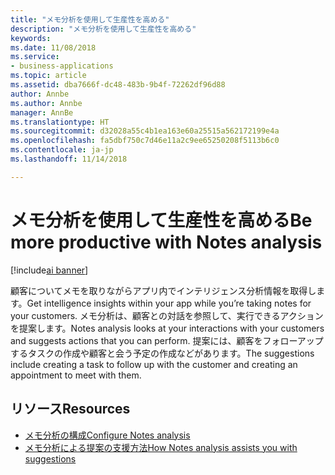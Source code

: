 ```yaml
---
title: "メモ分析を使用して生産性を高める"
description: "メモ分析を使用して生産性を高める"
keywords: 
ms.date: 11/08/2018
ms.service:
- business-applications
ms.topic: article
ms.assetid: dba7666f-dc48-483b-9b4f-72262df96d88
author: Annbe
ms.author: Annbe
manager: AnnBe
ms.translationtype: HT
ms.sourcegitcommit: d32028a55c4b1ea163e60a25515a562172199e4a
ms.openlocfilehash: fa5dbf750c7d46e11a2c9ee65250208f5113b6c0
ms.contentlocale: ja-jp
ms.lasthandoff: 11/14/2018

---
```


# <a name="be-more-productive-with-notes-analysis"></a><span data-ttu-id="cf519-103">メモ分析を使用して生産性を高める</span><span class="sxs-lookup"><span data-stu-id="cf519-103">Be more productive with Notes analysis</span></span>

[!include[ai banner](../includes/ai.md)] 

<span data-ttu-id="cf519-104">顧客についてメモを取りながらアプリ内でインテリジェンス分析情報を取得します。</span><span class="sxs-lookup"><span data-stu-id="cf519-104">Get intelligence insights within your app while you’re taking notes for your customers.</span></span> <span data-ttu-id="cf519-105">メモ分析は、顧客との対話を参照して、実行できるアクションを提案します。</span><span class="sxs-lookup"><span data-stu-id="cf519-105">Notes analysis looks at your interactions with your customers and suggests actions that you can perform.</span></span> <span data-ttu-id="cf519-106">提案には、顧客をフォローアップするタスクの作成や顧客と会う予定の作成などがあります。</span><span class="sxs-lookup"><span data-stu-id="cf519-106">The suggestions include creating a task to follow up with the customer and creating an appointment to meet with them.</span></span>

## <a name="resources"></a><span data-ttu-id="cf519-107">リソース</span><span class="sxs-lookup"><span data-stu-id="cf519-107">Resources</span></span>

- [<span data-ttu-id="cf519-108">メモ分析の構成</span><span class="sxs-lookup"><span data-stu-id="cf519-108">Configure Notes analysis</span></span>](https://docs.microsoft.com/dynamics365/ai/sales/configure-enable-dynamics-365-ai-sales#configure-notes-analysis)
- [<span data-ttu-id="cf519-109">メモ分析による提案の支援方法</span><span class="sxs-lookup"><span data-stu-id="cf519-109">How Notes analysis assists you with suggestions</span></span>](https://docs.microsoft.com/dynamics365/ai/sales/notes-analysis)

